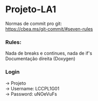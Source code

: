 # Projeto-LA1


Normas de commit pro git: </br>
https://cbea.ms/git-commit/#seven-rules

### Rules:
Nada de breaks e continues, nada de if's  </br>
Documentação direita (Doxygen)  </br>


### Login
-> Projeto  </br>
-> Username: LCCPL1G01  </br>
-> Password: uNOeVuFs  </br>
